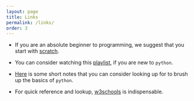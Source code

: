 ```yaml
---
layout: page
title: Links
permalink: /links/
order: 3 
---
```


* If you are an absolute beginner to programming, we suggest that you start with [scratch](https://scratch.mit.edu).

* You can consider watching this [playlist](https://www.youtube.com/watch?v=8ndsDXohLMQ&list=PLDsnL5pk7-N_9oy2RN4A65Z-PEnvtc7rf), if you are new to ```python```.

* [Here](https://pypod.github.io/) is some short notes that you can consider looking up for to brush up the basics of ```python```.

* For quick reference and lookup, [w3schools](https://www.w3schools.com/python/) is indispensable. 





